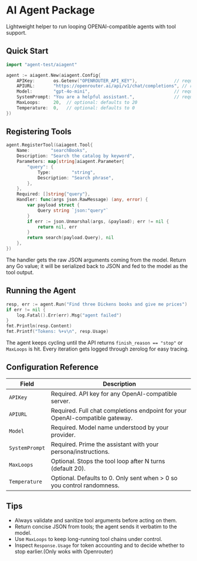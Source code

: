 # AI Agent Package

Lightweight helper to run looping OPENAI-compatible agents with tool support.

## Quick Start

```go
import "agent-test/aiagent"

agent := aiagent.New(aiagent.Config{
    APIKey:       os.Getenv("OPENROUTER_API_KEY"),              // required
    APIURL:       "https://openrouter.ai/api/v1/chat/completions", // required
    Model:        "gpt-4o-mini",                                // required
    SystemPrompt: "You are a helpful assistant.",               // required
    MaxLoops:     20,  // optional: defaults to 20
    Temperature:  0,   // optional: defaults to 0
})
```

## Registering Tools

```go
agent.RegisterTool(&aiagent.Tool{
    Name:        "searchBooks",
    Description: "Search the catalog by keyword",
    Parameters: map[string]aiagent.Parameter{
        "query": {
            Type:        "string",
            Description: "Search phrase",
        },
    },
    Required: []string{"query"},
    Handler: func(args json.RawMessage) (any, error) {
        var payload struct {
            Query string `json:"query"`
        }
        if err := json.Unmarshal(args, &payload); err != nil {
            return nil, err
        }
        return search(payload.Query), nil
    },
})
```

The handler gets the raw JSON arguments coming from the model. Return any Go value; it will be serialized back to JSON and fed to the model as the tool output.

## Running the Agent

```go
resp, err := agent.Run("Find three Dickens books and give me prices")
if err != nil {
    log.Fatal().Err(err).Msg("agent failed")
}
fmt.Println(resp.Content)
fmt.Printf("Tokens: %+v\n", resp.Usage)
```

The agent keeps cycling until the API returns `finish_reason == "stop"` or `MaxLoops` is hit. Every iteration gets logged through zerolog for easy tracing.

## Configuration Reference

| Field | Description |
| --- | --- |
| `APIKey` | Required. API key for any OpenAI-compatible server. |
| `APIURL` | Required. Full chat completions endpoint for your OpenAI-compatible gateway. |
| `Model` | Required. Model name understood by your provider. |
| `SystemPrompt` | Required. Prime the assistant with your persona/instructions. |
| `MaxLoops` | Optional. Stops the tool loop after N turns (default 20). |
| `Temperature` | Optional. Defaults to 0. Only sent when > 0 so you control randomness. |

## Tips

- Always validate and sanitize tool arguments before acting on them.
- Return concise JSON from tools; the agent sends it verbatim to the model.
- Use `MaxLoops` to keep long-running tool chains under control.
- Inspect `Response.Usage` for token accounting and to decide whether to stop earlier.(Only woks with Openrouter)
